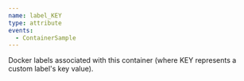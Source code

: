 ```yaml
---
name: label_KEY
type: attribute
events:
  - ContainerSample
---
```


Docker labels associated with this container (where KEY represents a custom label's key value).